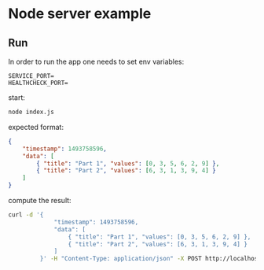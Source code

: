 # Node server example

## Run

In order to run the app one needs to set env variables:
```.env
SERVICE_PORT=
HEALTHCHECK_PORT=
``` 

start:
```bash
node index.js
```

expected format:
```json
{
    "timestamp": 1493758596,
    "data": [
        { "title": "Part 1", "values": [0, 3, 5, 6, 2, 9] },
        { "title": "Part 2", "values": [6, 3, 1, 3, 9, 4] }
    ]
}
```

compute the result:
```bash
curl -d '{
             "timestamp": 1493758596,
             "data": [
                 { "title": "Part 1", "values": [0, 3, 5, 6, 2, 9] },
                 { "title": "Part 2", "values": [6, 3, 1, 3, 9, 4] }
             ]
         }' -H "Content-Type: application/json" -X POST http://localhost:{port}/compute/{request_id}
```